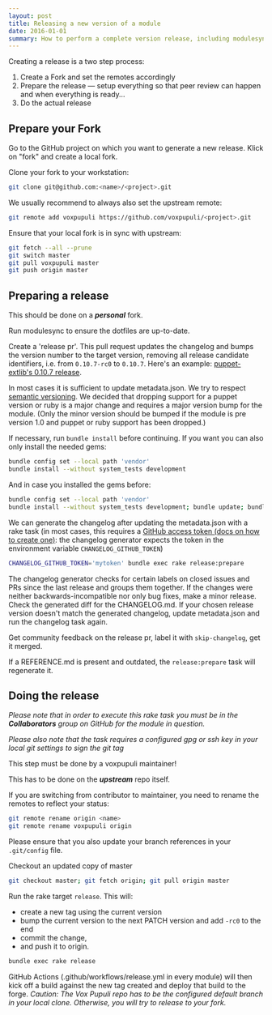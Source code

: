 ```yaml
---
layout: post
title: Releasing a new version of a module
date: 2016-01-01
summary: How to perform a complete version release, including modulesync and publication.
---
```


Creating a release is a two step process:

1. Create a Fork and set the remotes accordingly
2. Prepare the release — setup everything so that peer review can happen and when everything is ready…
3. Do the actual release

## Prepare your Fork

Go to the GitHub project on which you want to generate a new release.
Klick on "fork" and create a local fork.

Clone your fork to your workstation:

```bash
git clone git@github.com:<name>/<project>.git
```

We usually recommend to always also set the upstream remote:

```bash
git remote add voxpupuli https://github.com/voxpupuli/<project>.git
```

Ensure that your local fork is in sync with upstream:

```bash
git fetch --all --prune
git switch master
git pull voxpupuli master
git push origin master
```

## Preparing a release

This should be done on a __*personal*__ fork.

Run modulesync to ensure the dotfiles are up-to-date.

Create a 'release pr'. This pull request updates the changelog and bumps the
version number to the target version, removing all release candidate
identifiers, i.e. from `0.10.7-rc0` to `0.10.7`. Here's an example:
[puppet-extlib's 0.10.7 release](https://github.com/voxpupuli/puppet-extlib/pull/43).

In most cases it is sufficient to update metadata.json. We try
to respect [semantic versioning](http://semver.org/). We decided that dropping
support for a puppet version or ruby is a major change and requires a major version bump for the module.
(Only the minor version should be bumped if the module is pre version 1.0 and puppet or
ruby support has been dropped.)

If necessary, run `bundle install` before continuing. If you want you can also only install the needed gems:

```bash
bundle config set --local path 'vendor'
bundle install --without system_tests development
```

And in case you installed the gems before:

```bash
bundle config set --local path 'vendor'
bundle install --without system_tests development; bundle update; bundle clean
```

We can generate the changelog after updating the metadata.json with a rake task
(in most cases, this requires a
[GitHub access token (docs on how to create one)](https://help.github.com/en/github/authenticating-to-github/creating-a-personal-access-token-for-the-command-line):
the changelog generator expects the token in the environment variable `CHANGELOG_GITHUB_TOKEN`)

```bash
CHANGELOG_GITHUB_TOKEN='mytoken' bundle exec rake release:prepare
```

The changelog generator checks for certain labels on closed issues and PRs since
the last release and groups them together. If the changes were neither
backwards-incompatible nor only bug fixes, make a minor release. Check the
generated diff for the CHANGELOG.md. If your chosen release version doesn't
match the generated changelog, update metadata.json and run the changelog task again.

Get community feedback on the release pr, label it with `skip-changelog`, get it merged.

If a REFERENCE.md is present and outdated, the `release:prepare` task will
regenerate it.

## Doing the release

*Please note that in order to execute this rake task you must be in the __Collaborators__ group on GitHub for the module in question.*

*Please also note that the task requires a configured gpg or ssh key in your local git settings to sign the git tag*

This step must be done by a voxpupuli maintainer!

This has to be done on the __*upstream*__ repo itself.

If you are switching from contributor to maintainer, you need to rename the remotes to reflect your status:

```bash
git remote rename origin <name>
git remote rename voxpupuli origin
```

Please ensure that you also update your branch references in your `.git/config` file.

Checkout an updated copy of master

```bash
git checkout master; git fetch origin; git pull origin master
```

Run the rake target `release`. This will:

* create a new tag using the current version
* bump the current version to the next PATCH version and add `-rc0` to the end
* commit the change,
* and push it to origin.

```bash
bundle exec rake release
```

GitHub Actions (.github/workflows/release.yml in every module) will then kick
off a build against the new tag created and deploy that build to the forge.
*Caution: The Vox Pupuli repo has to be the configured default branch in your
local clone. Otherwise, you will try to release to your fork.*
